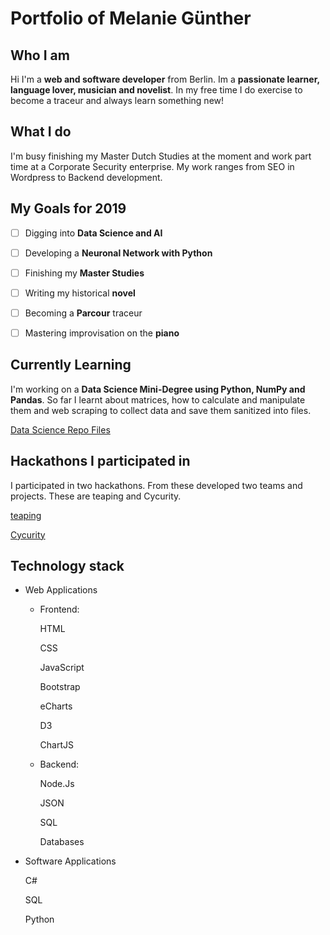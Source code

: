 # Portfolio of Melanie Günther

## Who I am

Hi I'm a **web and software developer** from Berlin. Im a **passionate learner, language lover, musician and novelist**. In my free time I do exercise to become a traceur and always learn something new!

## What I do

I'm busy finishing my Master Dutch Studies at the moment and work part time at a Corporate Security enterprise. My work ranges from SEO in Wordpress to Backend development.

## My Goals for 2019

-[ ] Digging into **Data Science and AI**

-[ ] Developing a **Neuronal Network with Python**

-[ ] Finishing my **Master Studies**

-[ ] Writing my historical **novel** 

-[ ] Becoming a **Parcour** traceur

-[ ] Mastering improvisation on the **piano**


## Currently Learning

I'm working on a **Data Science Mini-Degree using Python, NumPy and Pandas**. So far I learnt about matrices, how to calculate and manipulate them and web scraping to collect data and save them sanitized into files.

[Data Science Repo Files](https://melanieguenther.github.io/datascience/)


## Hackathons I participated in

I participated in two hackathons. From these developed two teams and projects. These are teaping and Cycurity.

[teaping](https://melanieguenther.github.io/teaping/)

[Cycurity](https://github.com/melanieguenther/cycurity)


## Technology stack

* Web Applications

    - Frontend:
    
        HTML
        
        CSS
        
        JavaScript
        
        Bootstrap
        
        eCharts
        
        D3
        
        ChartJS
        
    - Backend:
    
        Node.Js
    
        JSON
        
        SQL
        
        Databases

* Software Applications

    C#

    SQL
    
    Python






